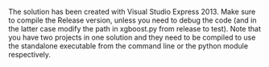 The solution has been created with Visual Studio Express 2013.
Make sure to compile the Release version, unless you need to debug the code 
(and in the latter case modify the path in xgboost.py from release to test).
Note that you have two projects in one solution and they need to be compiled to use the standalone executable from the command line 
or the python module respectively.